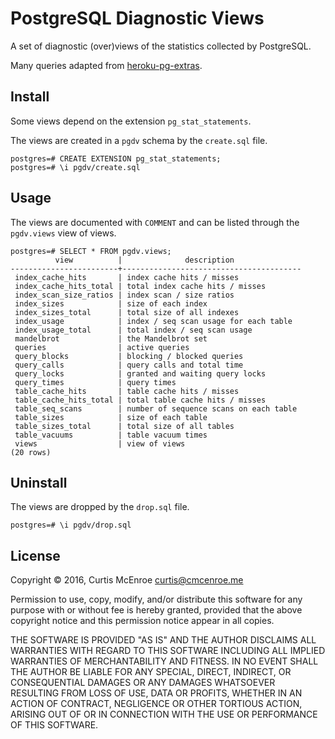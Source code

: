 # PostgreSQL Diagnostic Views

A set of diagnostic (over)views of the statistics collected by PostgreSQL.

Many queries adapted from [heroku-pg-extras][pg-extras].

[pg-extras]: https://github.com/heroku/heroku-pg-extras

## Install

Some views depend on the extension `pg_stat_statements`.

The views are created in a `pgdv` schema by the `create.sql` file.

```
postgres=# CREATE EXTENSION pg_stat_statements;
postgres=# \i pgdv/create.sql
```

## Usage

The views are documented with `COMMENT` and can be listed through the
`pgdv.views` view of views.

```
postgres=# SELECT * FROM pgdv.views;
          view          |              description
------------------------+----------------------------------------
 index_cache_hits       | index cache hits / misses
 index_cache_hits_total | total index cache hits / misses
 index_scan_size_ratios | index scan / size ratios
 index_sizes            | size of each index
 index_sizes_total      | total size of all indexes
 index_usage            | index / seq scan usage for each table
 index_usage_total      | total index / seq scan usage
 mandelbrot             | the Mandelbrot set
 queries                | active queries
 query_blocks           | blocking / blocked queries
 query_calls            | query calls and total time
 query_locks            | granted and waiting query locks
 query_times            | query times
 table_cache_hits       | table cache hits / misses
 table_cache_hits_total | total table cache hits / misses
 table_seq_scans        | number of sequence scans on each table
 table_sizes            | size of each table
 table_sizes_total      | total size of all tables
 table_vacuums          | table vacuum times
 views                  | view of views
(20 rows)
```

## Uninstall

The views are dropped by the `drop.sql` file.

```
postgres=# \i pgdv/drop.sql
```

## License

Copyright © 2016, Curtis McEnroe <curtis@cmcenroe.me>

Permission to use, copy, modify, and/or distribute this software for any
purpose with or without fee is hereby granted, provided that the above
copyright notice and this permission notice appear in all copies.

THE SOFTWARE IS PROVIDED "AS IS" AND THE AUTHOR DISCLAIMS ALL WARRANTIES
WITH REGARD TO THIS SOFTWARE INCLUDING ALL IMPLIED WARRANTIES OF
MERCHANTABILITY AND FITNESS. IN NO EVENT SHALL THE AUTHOR BE LIABLE FOR
ANY SPECIAL, DIRECT, INDIRECT, OR CONSEQUENTIAL DAMAGES OR ANY DAMAGES
WHATSOEVER RESULTING FROM LOSS OF USE, DATA OR PROFITS, WHETHER IN AN
ACTION OF CONTRACT, NEGLIGENCE OR OTHER TORTIOUS ACTION, ARISING OUT OF
OR IN CONNECTION WITH THE USE OR PERFORMANCE OF THIS SOFTWARE.
